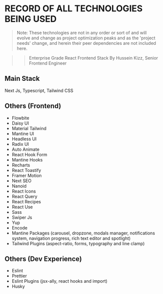 # RECORD OF ALL TECHNOLOGIES BEING USED

  > Note: These technologies are not in any order or sort of and will evolve and change as project optimization peaks and as the 'project needs' change, and herein their peer dependencies are not included here.

>> Enterprise Grade React Frontend Stack By Hussein Kizz, Senior Frontend Engineer

## Main Stack

Next Js, Typescript, Tailwind CSS

## Others (Frontend)

- Flowbite
- Daisy UI
- Material Tailwind
- Mantine UI
- Headless UI
- Radix UI
- Auto Animate
- React Hook Form
- Mantine Hooks
- Recharts
- React Toastify
- Framer Motion
- Next SEO
- Nanoid
- React Icons
- React Query
- React Recipes
- React Use
- Sass
- Swiper Js
- Yup
- Encode
- Mantine Packages (carousel, dropzone, modals manager, notifications system, navigation progress, rich text editor and spotlight)
- Tailwind Plugins  (aspect-ratio, forms, typography and line clamp)

## Others (Dev Experience)

- Eslint
- Prettier
- Eslint Plugins (jsx-ally, react hooks and import)
- Husky